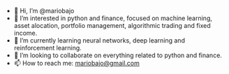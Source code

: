 - 👋 Hi, I’m @mariobajo
- 👀 I’m interested in python and finance, focused on machine learning, asset alocation, portfolio management, algorithmic trading and fixed income.
- 🌱 I’m currently learning neural networks, deep learning and reinforcement learning.
- 💞️ I’m looking to collaborate on everything related to python and finance.
- 📫 How to reach me: mariobajo@gmail.com

<!---
mariobajo/mariobajo is a ✨ special ✨ repository because its `README.md` (this file) appears on your GitHub profile.
You can click the Preview link to take a look at your changes.
--->
